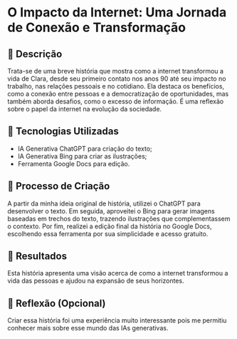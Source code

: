 # O Impacto da Internet: Uma Jornada de Conexão e Transformação

## 📒 Descrição
Trata-se de uma breve história que mostra como a internet transformou a vida de Clara, desde seu primeiro contato nos anos 90 até seu impacto no trabalho, nas relações pessoais e no cotidiano. Ela destaca os benefícios, como a conexão entre pessoas e a democratização de oportunidades, mas também aborda desafios, como o excesso de informação. É uma reflexão sobre o papel da internet na evolução da sociedade.

## 🤖 Tecnologias Utilizadas
- IA Generativa ChatGPT para criação do texto;
- IA Generativa Bing para criar as ilustrações;
- Ferramenta Google Docs para edição.

## 🧐 Processo de Criação
A partir da minha ideia original de história, utilizei o ChatGPT para desenvolver o texto. Em seguida, aproveitei o Bing para gerar imagens baseadas em trechos do texto, trazendo ilustrações que complementassem o contexto. Por fim, realizei a edição final da história no Google Docs, escolhendo essa ferramenta por sua simplicidade e acesso gratuito.

## 🚀 Resultados
Esta história apresenta uma visão acerca de como a internet transformou a vida das pessoas e ajudou na expansão de seus horizontes.


## 💭 Reflexão (Opcional)
Criar essa história foi uma experiência muito interessante pois me permitiu conhecer mais sobre esse mundo das IAs generativas.
